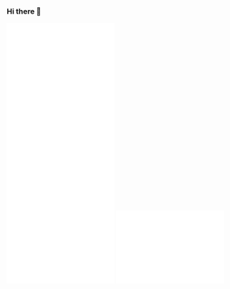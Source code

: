 ### Hi there 👋

<div>
  <img src="https://github.com/sapphi-red/sapphi-red/blob/main/metrics1.svg" width="48%" />
  <img src="https://github.com/sapphi-red/sapphi-red/blob/main/metrics2.svg" width="48%" />
</div>

<!--
**sapphi-red/sapphi-red** is a ✨ _special_ ✨ repository because its `README.md` (this file) appears on your GitHub profile.

Here are some ideas to get you started:

- 🔭 I’m currently working on ...
- 🌱 I’m currently learning ...
- 👯 I’m looking to collaborate on ...
- 🤔 I’m looking for help with ...
- 💬 Ask me about ...
- 📫 How to reach me: ...
- 😄 Pronouns: ...
- ⚡ Fun fact: ...
-->
